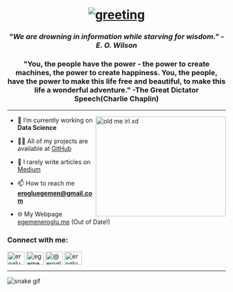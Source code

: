 <h1 align="center"> 
<a href="https://git.io/typing-svg"><img src="https://readme-typing-svg.herokuapp.com?lines=profile+owner+-%3E+Egemen+%F0%9F%96%90" alt="greeting"/></a></h1>
 
<h3 align="center">
  <i>"We are drowning in information while starving for wisdom." -E. O. Wilson </i>
</h3>

<h3 align="center"> 
  "You, the people have the power - the power to create machines, the power to create happiness. You, the people, have the power to make this life free and beautiful, to make this life a wonderful adventure." -The Great Dictator Speech(Charlie Chaplin)
</h3>

<hr>

<img align="right" alt="old me irl xd" width="300" height="230" src="https://user-images.githubusercontent.com/30879498/184037891-0e7b4a1a-458f-409c-b9bb-24a45b383a33.png">

- 🤖 I’m currently working on **Data Science**

- 👨‍💻 All of my projects are available at [GitHub](https://github.com/erogluegemen)

- 📝 I rarely write articles on [Medium](https://medium.com/@erogluegemen)

- 📫 How to reach me **erogluegemen@gmail.com**

- 🌐 My Webpage [egemeneroglu.me](https://egemeneroglu.me/) (Out of Date!)

<h3 align="left">Connect with me:
</h3>

<p align="left">
<a href="https://kaggle.com/erogluegemen" target="blank"><img align="center" src="https://raw.githubusercontent.com/rahuldkjain/github-profile-readme-generator/master/src/images/icons/Social/kaggle.svg" alt="erogluegemendev" height="30" width="40" /></a>
<a href="https://www.linkedin.com/in/egemeneroglu/" target="blank"><img align="center" src="https://raw.githubusercontent.com/rahuldkjain/github-profile-readme-generator/master/src/images/icons/Social/linked-in-alt.svg" alt="egemen-eroglu" height="30" width="40" /></a>
<a href="https://medium.com/@erogluegemen" target="blank"><img align="center" src="https://raw.githubusercontent.com/rahuldkjain/github-profile-readme-generator/master/src/images/icons/Social/medium.svg" alt="@erogluegemen" height="30" width="40" /></a>
<a href="https://www.hackerrank.com/erogluegemen" target="blank"><img align="center" src="https://raw.githubusercontent.com/rahuldkjain/github-profile-readme-generator/master/src/images/icons/Social/hackerrank.svg" alt="erogluegemen" height="30" width="40" /></a>
</p>
<hr>

![snake gif](https://github.com/erogluegemen/erogluegemen/blob/output/github-contribution-grid-snake.svg)
